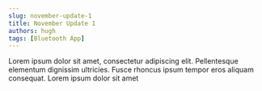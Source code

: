 ```yaml
---
slug: november-update-1
title: November Update 1
authors: hugh
tags: [Bluetooth App]
---
```


Lorem ipsum dolor sit amet, consectetur adipiscing elit. Pellentesque elementum dignissim ultricies. Fusce rhoncus ipsum tempor eros aliquam consequat. Lorem ipsum dolor sit amet
